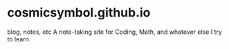 # cosmicsymbol.github.io
blog, notes, etc
A note-taking site for Coding, Math, and whatever else I try to learn.
